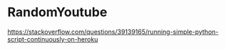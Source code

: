# RandomYoutube
https://stackoverflow.com/questions/39139165/running-simple-python-script-continuously-on-heroku